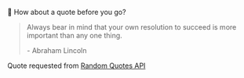 📣 How about a quote before you go?

> Always bear in mind that your own resolution to succeed is more important than any one thing.
>
> <p>- Abraham Lincoln</p>

Quote requested from [Random Quotes API](https://github.com/lukePeavey/quotable)
